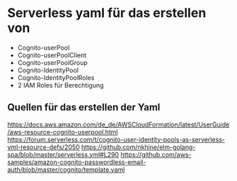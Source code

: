 # Serverless yaml für das erstellen von
 * Cognito-userPool
 * Cognito-userPoolClient
 * Cognito-userPoolGroup
 * Cognito-IdentityPool
 * Cognito-IdentityPoolRoles
 * 2 IAM Roles für Berechtigung

## Quellen für das erstellen der Yaml
https://docs.aws.amazon.com/de_de/AWSCloudFormation/latest/UserGuide/aws-resource-cognito-userpool.html
https://forum.serverless.com/t/cognito-user-identity-pools-as-serverless-yml-resource-defs/2050
https://github.com/nkhine/elm-golang-spa/blob/master/serverless.yml#L290
https://github.com/aws-samples/amazon-cognito-passwordless-email-auth/blob/master/cognito/template.yaml
